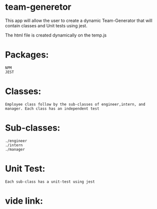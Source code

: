 # team-generetor
This app will allow the user to create a dynamic Team-Generator that will contain classes and Unit tests using jest.

The html file is created dynamically on the temp.js

# Packages:
    NPM
    JEST

# Classes:
    Employee class follow by the sub-classes of engineer,intern, and manager. Each class has an independent test

# Sub-classes:

    ./engineer
    ./intern
    ./manager

# Unit Test:
    Each sub-class has a unit-test using jest


# vide link:
